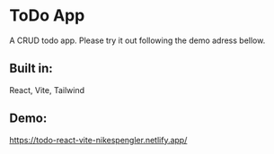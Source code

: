 # ToDo App
A CRUD todo app. Please try it out following the demo adress bellow. 
## Built in: 
React, Vite, Tailwind

## Demo: 
https://todo-react-vite-nikespengler.netlify.app/
